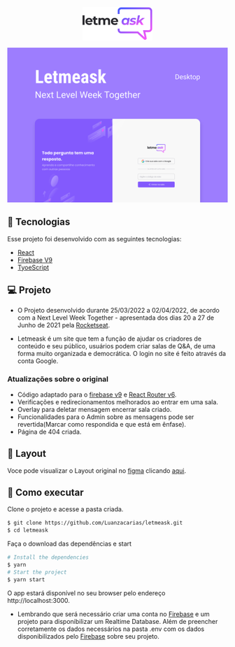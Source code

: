 <p align="center">
  <img alt="Letmeask" src="./src/assets/images/logo.svg" width="160px">
</p>

![Imagem](./src/assets/readme/cover.svg)


## 🧪 Tecnologias 
Esse projeto foi desenvolvido com as seguintes tecnologias:
- [React](https://reactjs.org/)
- [Firebase V9](https://firebase.google.com/)
- [TyoeScript](https://www.typescriptlang.org/)

## 💻 Projeto
- O Projeto desenvolvido durante 25/03/2022 a 02/04/2022, de acordo com a Next Level Week Together - apresentada dos dias 20 a 27 de Junho de 2021 pela [Rocketseat](https://www.rocketseat.com.br/).

- Letmeask é um site que tem a função de ajudar os criadores de conteúdo e seu público, usuários podem criar salas de Q&A, de uma forma muito organizada e democrática. O login no site é feito através da conta Google.

### Atualizações sobre o original
- Código adaptado para o [firebase v9](https://firebase.google.com/docs) e [React Router v6](https://reactrouter.com/docs/en/v6).
- Verificações e redirecionamentos melhorados ao entrar em uma sala.
- Overlay para deletar mensagem encerrar sala criado.
- Funcionalidades para o Admin sobre as mensagens pode ser revertida(Marcar como respondida e que está em ênfase).
- Página de 404 criada.

## 👑 Layout
Voce pode visualizar o Layout original no [figma](http://figma.com/) clicando [aqui](https://www.figma.com/community/file/1009824839797878169).

## 🚀 Como executar
Clone o projeto e acesse a pasta criada.

```bash
$ git clone https://github.com/Luanzacarias/letmeask.git
$ cd letmeask
```

Faça o download das dependências e start
```bash
# Install the dependencies
$ yarn
# Start the project
$ yarn start
```

O app estará disponível no seu browser pelo endereço http://localhost:3000.

- Lembrando que será necessário criar uma conta no [Firebase](https://firebase.google.com/) e um projeto para disponibilizar um Realtime Database. Além de preencher corretamente os dados necessários na pasta .env com os dados disponibilizados pelo [Firebase](https://firebase.google.com/) sobre seu projeto.
